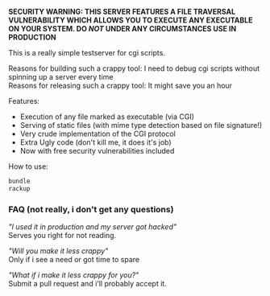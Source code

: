 **SECURITY WARNING: THIS SERVER FEATURES A FILE TRAVERSAL VULNERABILITY WHICH ALLOWS YOU TO EXECUTE ANY EXECUTABLE ON YOUR SYSTEM. DO *NOT* UNDER ANY CIRCUMSTANCES USE IN PRODUCTION**

This is a really simple testserver for cgi scripts. 

Reasons for building such a crappy tool: I need to debug cgi scripts without spinning up a server every time  
Reasons for releasing such a crappy tool: It might save you an hour

Features:
* Execution of any file marked as executable (via CGI)
* Serving of static files (with mime type detection based on file signature!)
* Very crude implementation of the CGI protocol
* Extra Ugly code (don't kill me, it does it's job)
* Now with free security vulnerabilities included

How to use:
```bash
bundle
rackup
```

### FAQ (not really, i don't get any questions)

*"I used it in production and my server got hacked"*  
Serves you right for not reading.

*"Will you make it less crappy"*  
Only if i see a need or got time to spare

*"What if i make it less crappy for you?"*  
Submit a pull request and i'll probably accept it.
